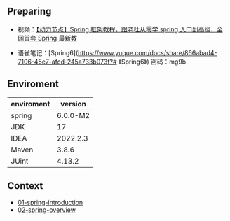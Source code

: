 ## Preparing

- 视频：[【动力节点】Spring 框架教程，跟老杜从零学 spring 入门到高级，全网首套 Spring 最新教](https://www.bilibili.com/video/BV1Ft4y1g7Fb?p=2&vd_source=f25f3aff6cb51f0344e3819804d8f007)

- 语雀笔记：[Spring6](https://www.yuque.com/docs/share/866abad4-7106-45e7-afcd-245a733b073f?# 《Spring6》) 密码：mg9b

## Enviroment

| enviroment | version  |
| :--------- | -------- |
| spring     | 6.0.0-M2 |
| JDK        | 17       |
| IDEA       | 2022.2.3 |
| Maven      | 3.8.6    |
| JUint      | 4.13.2   |

## Context

- [01-spring-introduction](https://github.com/codermartinn/spring-study-notes/blob/main/notes/01-spring-introduction.md)
- [02-spring-overview](https://github.com/codermartinn/spring-study-notes/blob/main/notes/02-spring-overview.md)
